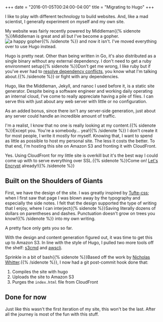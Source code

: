 +++
date = "2016-01-05T00:24:00-04:00"
title = "Migrating to Hugo"
+++

I like to play with different technology to build websites. And, like a mad scientist, I generally experiment on myself and my own site.

My website was fairly recently powered by Middleman{{% sidenote %}}Middleman is great and all but I've become a gopher. <br />![a happy gopher](/assets/gopher-with-flag.png){{% /sidenote %}} and now it isn't. I've moved everything over to use Hugo instead.

Hugo is pretty neat. Other than being written in Go, it's also distributed as a single binary without any external dependency. I don't need to get a ruby environment setup{{% sidenote %}}Don't get me wrong, I like ruby but if you've ever had to [resolve dependency conflicts](http://devblog.avdi.org/2015/08/11/what-its-like-to-come-back-to-a-ruby-project-after-6-months/), you know what I'm talking about.{{% /sidenote %}} or fight with any dependencies.

Hugo, like the Middleman, Jekyll, and nanoc I used before it, is a static site generator. Despite being a software engineer and working daily operating an internal cloud, I've come to really appreciate having a pile of files. I can serve this with just about any web server with little or no configuration.

As an added bonus, since there isn't any server-side generation, just about any server could handle an incredible amount of traffic.

I'm a realist, I know that no one is really looking at my content.{{% sidenote %}}Except you. You're a somebody... yea!{{% /sidenote %}} I don't create it for most people, I write it mostly for myself. Knowing that, I want to spend as little as possible to host my personal site. The less it costs the better. To that end, I'm hosting this site on Amazon S3 and fronting it with CloudFront.

Yes. Using CloudFront for my little site is overkill but it's the best way I could come up with to serve everything over SSL.{{% sidenote %}}Come on! [Let's Encrypt](https://letsencrypt.org) already!{{% /sidenote %}}

## Built on the Shoulders of Giants

First, we have the design of the site. I was greatly inspired by [Tufte-css](https://edwardtufte.github.io/tufte-css/); when I first saw that page I was blown away by the typography and especially the side notes. I felt that the design supported the type of writing that I enjoy, where I can interject{{% sidenote %}}Saving literally dozens of dollars on parentheses and dashes. Punctuation doesn't grow on trees you know!{{% /sidenote %}} into my own writing.

A pretty face only gets you so far.

With the design and content generation figured out, it was time to get this up to Amazon S3. In line with the style of Hugo, I pulled two more tools off the shelf:  [s3cmd](https://github.com/s3tools/s3cmd) and [awscli](https://github.com/aws/aws-cli).

Sprinkle in a bit of bash{{% sidenote %}}Based off the work by [Nicholas Whitter](http://imperialwicket.com/automatically-deploy-hugo-to-s3-and-cloudfront/).{{% /sidenote %}}, I now had a git post-commit hook done that:

1. Compiles the site with hugo
2. Uploads the site to Amazon S3
3. Purges the `index.html` file from CloudFront

## Done for now

Just like this wasn't the first iteration of my site, this won't be the last. After all the journey is most of the fun with this stuff.
